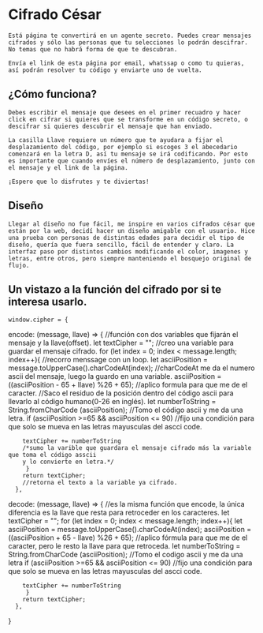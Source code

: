 # Cifrado César

    Está página te convertirá en un agente secreto. Puedes crear mensajes cifrados y sólo las personas que tu selecciones lo podrán descifrar. No temas que no habrá forma de que te descubran.
 
    Envía el link de esta página por email, whatssap o como tu quieras, así podrán resolver tu código y enviarte uno de vuelta.

 ## ¿Cómo funciona?

    Debes escribir el mensaje que desees en el primer recuadro y hacer click en cifrar si quieres que se transforme en un código secreto, o descifrar si quieres descubrir el mensaje que han enviado. 
 
    La casilla Llave requiere un número que te ayudara a fijar el desplazamiento del código, por ejemplo si escoges 3 el abecedario comenzará en la letra D, así tu mensaje se irá codificando. Por esto es importante que cuando envíes el número de desplazamiento, junto con el mensaje y el link de la página.

    ¡Espero que lo disfrutes y te diviertas!
## Diseño

    Llegar al diseño no fue fácil, me inspire en varios cifrados césar que están por la web, decidí hacer un diseño amigable con el usuario. Hice una prueba con personas de distintas edades para decidir el tipo de diseño, quería que fuera sencillo, fácil de entender y claro. La interfaz paso por distintos cambios modificando el color, imagenes y letras, entre otros, pero siempre manteniendo el bosquejo original de flujo. 


##  Un vistazo a la función del cifrado por si te interesa usarlo.

    window.cipher = {
  encode: (message, llave) => { 
    //función con dos variables que fijarán el mensaje y la llave(offset).
    let textCipher = "";
    //creo una variable para guardar el mensaje cifrado.
    for (let index = 0; index < message.length; index++){ 
    //recorro menssage con un loop.
        let asciiPosition = message.toUpperCase().charCodeAt(index);
      //charCodeAt me da el numero ascii del mensaje, luego la guardo en una variable.
        asciiPosition = ((asciiPosition - 65 + llave) %26 + 65);
        //aplico formula para que me de el caracter. 
        //Saco el residuo de la posición dentro del código ascii para llevarlo al código humano(0-26 en inglés).
        let numberToString = String.fromCharCode (asciiPosition);
        //Tomo el código ascii y me da una letra.
        if (asciiPosition >=65 && asciiPosition <= 90)
        //fijo una condición para que solo se mueva en las letras mayusculas del ascci code.

        textCipher += numberToString
        /*sumo la varible que guardara el mensaje cifrado más la variable que toma el código asscii
        y lo convierte en letra.*/
         }
        return textCipher;
        //retorna el texto a la variable ya cifrado.
      },
  decode: (message, llave) => {
    //es la misma función que encode, la única diferencia es la llave que resta para retroceder en los caracteres.
    let textCipher = "";
    for (let index = 0; index < message.length; index++){ 
        let asciiPosition = message.toUpperCase().charCodeAt(index);
        asciiPosition = ((asciiPosition + 65 - llave) %26 + 65);
        //aplico fórmula para que me de el caracter, pero le resto la llave para que retroceda. 
        let numberToString = String.fromCharCode (asciiPosition);
        //Tomo el codigo ascii y me da una letra
       if (asciiPosition >=65 && asciiPosition <= 90)
      //fijo una condición para que solo se mueva en las letras mayusculas del ascci code.

        textCipher += numberToString
         }
        return textCipher;
      },
  }

